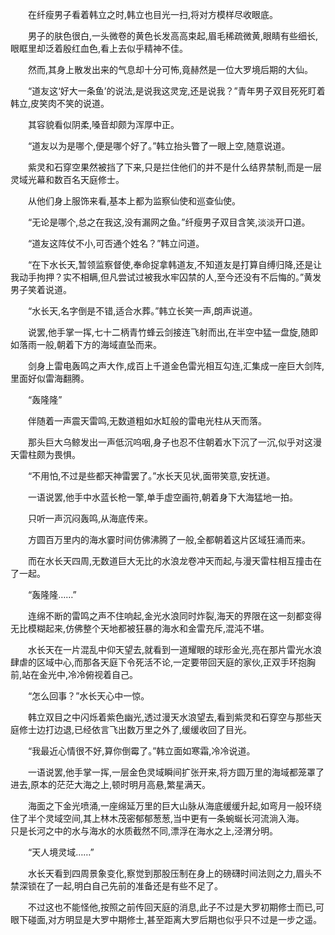
  在纤瘦男子看着韩立之时,韩立也目光一扫,将对方模样尽收眼底。

  男子的肤色很白,一头微卷的黄色长发高高束起,眉毛稀疏微黄,眼睛有些细长,眼眶里却泛着殷红血色,看上去似乎精神不佳。

  然而,其身上散发出来的气息却十分可怖,竟赫然是一位大罗境后期的大仙。

  “道友这‘好大一条鱼’的说法,是说我这灵宠,还是说我？”青年男子双目死死盯着韩立,皮笑肉不笑的说道。

  其容貌看似阴柔,嗓音却颇为浑厚中正。

  “道友以为是哪个,便是哪个好了。”韩立抬头瞥了一眼上空,随意说道。

  紫灵和石穿空果然被挡了下来,只是拦住他们的并不是什么结界禁制,而是一层灵域光幕和数百名天庭修士。

  从他们身上服饰来看,基本上都为监察仙使和巡查仙使。

  “无论是哪个,总之在我这,没有漏网之鱼。”纤瘦男子双目含笑,淡淡开口道。

  “道友这阵仗不小,可否通个姓名？”韩立问道。

  “在下水长天,暂领监察督使,奉命捉拿韩道友,不知道友是打算自缚归降,还是让我动手拘押？实不相瞒,但凡尝试过被我水牢囚禁的人,至今还没有不后悔的。”黄发男子笑着说道。

  “水长天,名字倒是不错,适合水葬。”韩立长笑一声,朗声说道。

  说罢,他手掌一挥,七十二柄青竹蜂云剑接连飞射而出,在半空中猛一盘旋,随即如落雨一般,朝着下方的海域直坠而来。

  剑身上雷电轰鸣之声大作,成百上千道金色雷光相互勾连,汇集成一座巨大剑阵,里面好似雷海翻腾。

  “轰隆隆”

  伴随着一声震天雷鸣,无数道粗如水缸般的雷电光柱从天而落。

  那头巨大乌鲸发出一声低沉呜咽,身子也忍不住朝着水下沉了一沉,似乎对这漫天雷柱颇为畏惧。

  “不用怕,不过是些都天神雷罢了。”水长天见状,面带笑意,安抚道。

  一语说罢,他手中水蓝长枪一擎,单手虚空画符,朝着身下大海猛地一拍。

  只听一声沉闷轰鸣,从海底传来。

  方圆百万里内的海水霎时间仿佛沸腾了一般,全都朝着这片区域狂涌而来。

  而在水长天四周,无数道巨大无比的水浪龙卷冲天而起,与漫天雷柱相互撞击在了一起。

  “轰隆隆……”

  连绵不断的雷鸣之声不住响起,金光水浪同时炸裂,海天的界限在这一刻都变得无比模糊起来,仿佛整个天地都被狂暴的海水和金雷充斥,混沌不堪。

  水长天在一片混乱中仰天望去,就看到一道耀眼的球形金光,亮在那片雷光水浪肆虐的区域中心,而那各天庭下令死活不论,一定要带回天庭的家伙,正双手环抱胸前,站在金光中,冷冷俯视着自己。

  “怎么回事？”水长天心中一惊。

  韩立双目之中闪烁着紫色幽光,透过漫天水浪望去,看到紫灵和石穿空与那些天庭修士边打边退,已经依言飞出数万里之外了,缓缓收回了目光。

  “我最近心情很不好,算你倒霉了。”韩立面如寒霜,冷冷说道。

  一语说罢,他手掌一挥,一层金色灵域瞬间扩张开来,将方圆万里的海域都笼罩了进去,原本的茫茫大海之上,顿时明月高悬,繁星满天。

  海面之下金光喷涌,一座绵延万里的巨大山脉从海底缓缓升起,如弯月一般环绕住了半个灵域空间,其上林木茂密郁郁葱葱,当中更有一条蜿蜒长河流淌入海。  只是长河之中的水与海水的水质截然不同,漂浮在海水之上,泾渭分明。

  “天人境灵域……”

  水长天看到四周景象变化,察觉到那股压制在身上的磅礴时间法则之力,眉头不禁深锁在了一起,明白自己先前的准备还是有些不足了。

  不过这也不能怪他,按照之前传回天庭的消息,此子不过是大罗初期修士而已,可眼下碰面,对方明显是大罗中期修士,甚至距离大罗后期也似乎只不过是一步之遥。